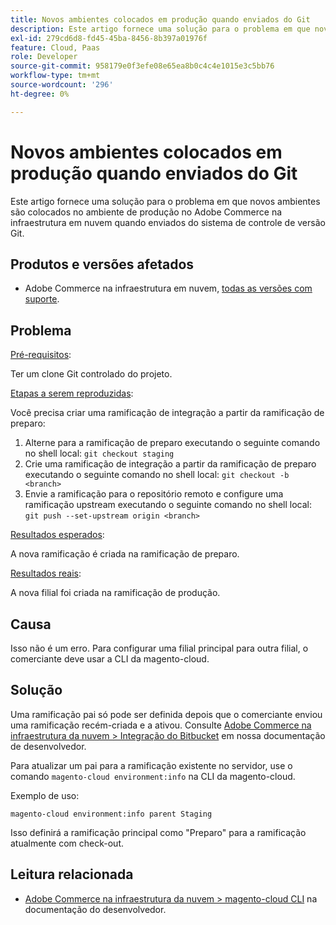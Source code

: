 ```yaml
---
title: Novos ambientes colocados em produção quando enviados do Git
description: Este artigo fornece uma solução para o problema em que novos ambientes são colocados no ambiente de produção no Adobe Commerce na infraestrutura em nuvem quando enviados do sistema de controle de versão Git.
exl-id: 279cd6d8-fd45-45ba-8456-8b397a01976f
feature: Cloud, Paas
role: Developer
source-git-commit: 958179e0f3efe08e65ea8b0c4c4e1015e3c5bb76
workflow-type: tm+mt
source-wordcount: '296'
ht-degree: 0%

---
```


# Novos ambientes colocados em produção quando enviados do Git

Este artigo fornece uma solução para o problema em que novos ambientes são colocados no ambiente de produção no Adobe Commerce na infraestrutura em nuvem quando enviados do sistema de controle de versão Git.

## Produtos e versões afetados

* Adobe Commerce na infraestrutura em nuvem, [todas as versões com suporte](https://magento.com/sites/default/files/magento-software-lifecycle-policy.pdf).

## Problema

<u>Pré-requisitos</u>:

Ter um clone Git controlado do projeto.

<u>Etapas a serem reproduzidas</u>:

Você precisa criar uma ramificação de integração a partir da ramificação de preparo:

1. Alterne para a ramificação de preparo executando o seguinte comando no shell local: `git checkout staging`
1. Crie uma ramificação de integração a partir da ramificação de preparo executando o seguinte comando no shell local: `git checkout -b <branch>`
1. Envie a ramificação para o repositório remoto e configure uma ramificação upstream executando o seguinte comando no shell local: `git push --set-upstream origin <branch>`

<u>Resultados esperados</u>:

A nova ramificação é criada na ramificação de preparo.

<u>Resultados reais</u>:

A nova filial foi criada na ramificação de produção.

## Causa

Isso não é um erro. Para configurar uma filial principal para outra filial, o comerciante deve usar a CLI da magento-cloud.

## Solução

Uma ramificação pai só pode ser definida depois que o comerciante enviou uma ramificação recém-criada e a ativou. Consulte [Adobe Commerce na infraestrutura da nuvem > Integração do Bitbucket](https://devdocs.magento.com/cloud/integrations/bitbucket-integration.html#create-a-new-cloud-branch) em nossa documentação de desenvolvedor.

Para atualizar um pai para a ramificação existente no servidor, use o comando `magento-cloud environment:info` na CLI da magento-cloud.

Exemplo de uso:

`magento-cloud environment:info parent Staging`

Isso definirá a ramificação principal como &quot;Preparo&quot; para a ramificação atualmente com check-out.

## Leitura relacionada

* [Adobe Commerce na infraestrutura da nuvem > magento-cloud CLI](https://devdocs.magento.com/cloud/reference/cli-ref-topic.html) na documentação do desenvolvedor.
